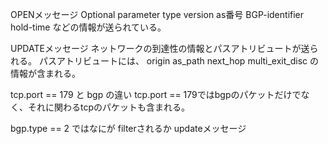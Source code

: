 OPENメッセージ
Optional parameter
type
version
as番号
BGP-identifier
hold-time
などの情報が送られている。


UPDATEメッセージ
ネットワークの到達性の情報とパスアトリビュートが送られる。
パスアトリビュートには、
origin
as_path
next_hop
multi_exit_disc
の情報が含まれる。



tcp.port == 179 と bgp の違い
tcp.port == 179ではbgpのパケットだけでなく、それに関わるtcpのパケットも含まれる。


bgp.type == 2 ではなにが filterされるか
updateメッセージ

